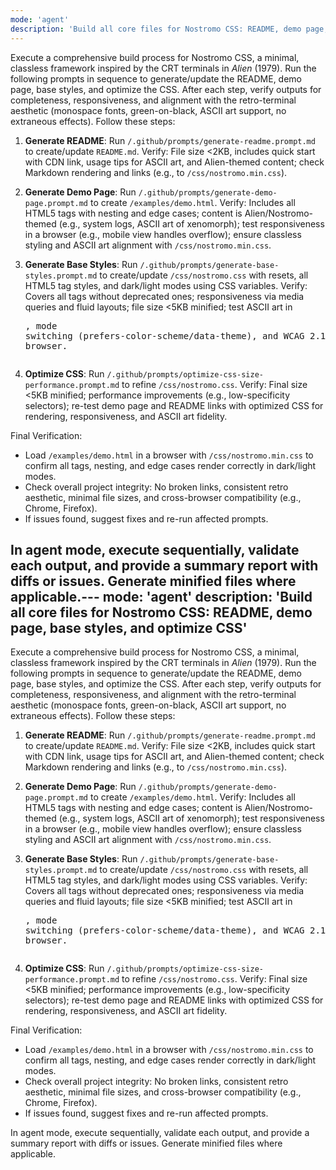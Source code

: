 ```yaml
---
mode: 'agent'
description: 'Build all core files for Nostromo CSS: README, demo page, base styles, and optimize CSS'
---
```

Execute a comprehensive build process for Nostromo CSS, a minimal, classless framework inspired by the CRT terminals in *Alien* (1979). Run the following prompts in sequence to generate/update the README, demo page, base styles, and optimize the CSS. After each step, verify outputs for completeness, responsiveness, and alignment with the retro-terminal aesthetic (monospace fonts, green-on-black, ASCII art support, no extraneous effects). Follow these steps:

1. **Generate README**: Run `/.github/prompts/generate-readme.prompt.md` to create/update `README.md`. Verify: File size <2KB, includes quick start with CDN link, usage tips for ASCII art, and Alien-themed content; check Markdown rendering and links (e.g., to `/css/nostromo.min.css`).

2. **Generate Demo Page**: Run `/.github/prompts/generate-demo-page.prompt.md` to create `/examples/demo.html`. Verify: Includes all HTML5 tags with nesting and edge cases; content is Alien/Nostromo-themed (e.g., system logs, ASCII art of xenomorph); test responsiveness in a browser (e.g., mobile view handles overflow); ensure classless styling and ASCII art alignment with `/css/nostromo.min.css`.

3. **Generate Base Styles**: Run `/.github/prompts/generate-base-styles.prompt.md` to create/update `/css/nostromo.css` with resets, all HTML5 tag styles, and dark/light modes using CSS variables. Verify: Covers all tags without deprecated ones; responsiveness via media queries and fluid layouts; file size <5KB minified; test ASCII art in <pre>, mode switching (prefers-color-scheme/data-theme), and WCAG 2.1 contrast in a browser.

4. **Optimize CSS**: Run `/.github/prompts/optimize-css-size-performance.prompt.md` to refine `/css/nostromo.css`. Verify: Final size <5KB minified; performance improvements (e.g., low-specificity selectors); re-test demo page and README links with optimized CSS for rendering, responsiveness, and ASCII art fidelity.

Final Verification:
- Load `/examples/demo.html` in a browser with `/css/nostromo.min.css` to confirm all tags, nesting, and edge cases render correctly in dark/light modes.
- Check overall project integrity: No broken links, consistent retro aesthetic, minimal file sizes, and cross-browser compatibility (e.g., Chrome, Firefox).
- If issues found, suggest fixes and re-run affected prompts.

In agent mode, execute sequentially, validate each output, and provide a summary report with diffs or issues. Generate minified files where applicable.---
mode: 'agent'
description: 'Build all core files for Nostromo CSS: README, demo page, base styles, and optimize CSS'
---
Execute a comprehensive build process for Nostromo CSS, a minimal, classless framework inspired by the CRT terminals in *Alien* (1979). Run the following prompts in sequence to generate/update the README, demo page, base styles, and optimize the CSS. After each step, verify outputs for completeness, responsiveness, and alignment with the retro-terminal aesthetic (monospace fonts, green-on-black, ASCII art support, no extraneous effects). Follow these steps:

1. **Generate README**: Run `/.github/prompts/generate-readme.prompt.md` to create/update `README.md`. Verify: File size <2KB, includes quick start with CDN link, usage tips for ASCII art, and Alien-themed content; check Markdown rendering and links (e.g., to `/css/nostromo.min.css`).

2. **Generate Demo Page**: Run `/.github/prompts/generate-demo-page.prompt.md` to create `/examples/demo.html`. Verify: Includes all HTML5 tags with nesting and edge cases; content is Alien/Nostromo-themed (e.g., system logs, ASCII art of xenomorph); test responsiveness in a browser (e.g., mobile view handles overflow); ensure classless styling and ASCII art alignment with `/css/nostromo.min.css`.

3. **Generate Base Styles**: Run `/.github/prompts/generate-base-styles.prompt.md` to create/update `/css/nostromo.css` with resets, all HTML5 tag styles, and dark/light modes using CSS variables. Verify: Covers all tags without deprecated ones; responsiveness via media queries and fluid layouts; file size <5KB minified; test ASCII art in <pre>, mode switching (prefers-color-scheme/data-theme), and WCAG 2.1 contrast in a browser.

4. **Optimize CSS**: Run `/.github/prompts/optimize-css-size-performance.prompt.md` to refine `/css/nostromo.css`. Verify: Final size <5KB minified; performance improvements (e.g., low-specificity selectors); re-test demo page and README links with optimized CSS for rendering, responsiveness, and ASCII art fidelity.

Final Verification:
- Load `/examples/demo.html` in a browser with `/css/nostromo.min.css` to confirm all tags, nesting, and edge cases render correctly in dark/light modes.
- Check overall project integrity: No broken links, consistent retro aesthetic, minimal file sizes, and cross-browser compatibility (e.g., Chrome, Firefox).
- If issues found, suggest fixes and re-run affected prompts.

In agent mode, execute sequentially, validate each output, and provide a summary report with diffs or issues. Generate minified files where applicable.